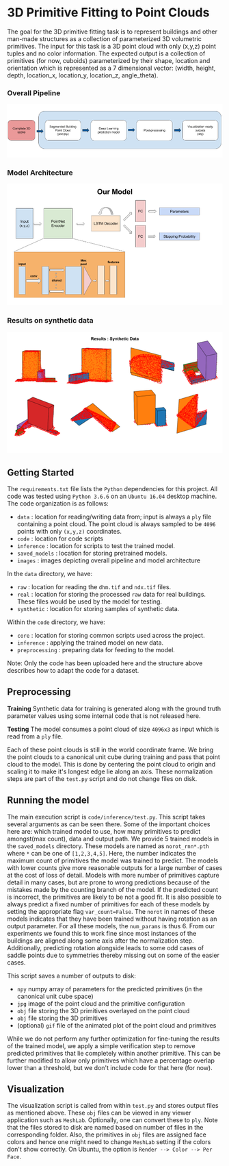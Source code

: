 # 3D Primitive Fitting to Point Clouds
The goal for the 3D primitive fitting task is to represent buildings and other man-made structures as a collection of parameterized 3D volumetric primitives. The input for this task is a 3D point cloud with only (x,y,z) point tuples and no color information. The expected output is a collection of primitives (for now, cuboids) parameterized by their shape, location and orientation which is represented as a 7 dimensional vector: (width, height, depth, location_x, location_y, location_z, angle_theta).

### Overall Pipeline
![Overall Pipeline](images/pipeline.png)
### Model Architecture
![Model Architecture](images/model.png)
### Results on synthetic data
![Results on synthetic data](images/results.png)

## Getting Started

The `requirements.txt` file lists the `Python` dependencies for this project. All code was tested using `Python 3.6.6` on an `Ubuntu 16.04` desktop machine. The code organization is as follows:
* `data` : location for reading/writing data from; input is always a `ply` file containing a point cloud. The point cloud is always sampled to be `4096` points with only `(x,y,z)` coordinates.
* `code` : location for code scripts
* `inference` : location for scripts to test the trained model.
* `saved_models` : location for storing pretrained models.
* `images` : images depicting overall pipeline and model architecture

In the `data` directory, we have:
* `raw` : location for reading the `dhm.tif` and `ndx.tif` files.
* `real` : location for storing the processed `raw` data for real buildings. These files would be used by the model for testing.
* `synthetic` : location for storing samples of synthetic data.

Within the `code` directory, we have:
* `core` : location for storing common scripts used across the project.
* `inference` : applying the trained model on new data.
* `preprocessing` : preparing data for feeding to the model.

Note: Only the code has been uploaded here and the structure above describes how to adapt the code for a dataset.

## Preprocessing

**Training**
Synthetic data for training is generated along with the ground truth parameter values using some internal code that is not released here.

**Testing**
The model consumes a point cloud of size `4096x3` as input which is read from a `ply` file.

Each of these point clouds is still in the world coordinate frame. We bring the point clouds to a canonical unit cube during training and pass that point cloud to the model. This is done by centering the point cloud to origin and scaling it to make it's longest edge lie along an axis. These normalization steps are part of the `test.py` script and do not change files on disk.

## Running the model

The main execution script is `code/inference/test.py`. This script takes several arguments as can be seen there. Some of the important choices here are: which trained model to use, how many primitives to predict amongst(max count), data and output path. We provide 5 trained models in the `saved_models` directory. These models are named as `norot_rnn*.pth` where `*` can be one of `[1,2,3,4,5]`. Here, the number indicates the maximum count of primitives the model was trained to predict. The models with lower counts give more reasonable outputs for a large number of cases at the cost of loss of detail. Models with more number of primitives capture detail in many cases, but are prone to wrong predictions because of the mistakes made by the counting branch of the model. If the predicted count is incorrect, the primitives are likely to be not a good fit. It is also possible to always predict a fixed number of primitives for each of these models by setting the appropriate flag `var_count=False`. The `norot` in names of these models indicates that they have been trained without having rotation as an output parameter. For all these models, the `num_params` is thus 6. From our experiments we found this to work fine since most instances of the buildings are aligned along some axis after the normalization step. Additionally, predicting rotation alongside leads to some odd cases of saddle points due to symmetries thereby missing out on some of the easier cases.

This script saves a number of outputs to disk:
* `npy` numpy array of parameters for the predicted primitives (in the canonical unit cube space)
* `jpg` image of the point cloud and the primitive configuration
* `obj` file storing the 3D primitives overlayed on the point cloud
* `obj` file storing the 3D primitives
* (optional) `gif` file of the animated plot of the point cloud and primitives

While we do not perform any further optimization for fine-tuning the results of the trained model, we apply a simple verification step to remove predicted primitives that lie completely within another primitive. This can be further modified to allow only primitives which have a percentage overlap lower than a threshold, but we don't include code for that here (for now).

## Visualization

The visualization script is called from within `test.py` and stores output files as mentioned above. These `obj` files can be viewed in any viewer application such as `MeshLab`. Optionally, one can convert these to `ply`. Note that the files stored to disk are named based on number of files in the corresponding folder. Also, the primitives in `obj` files are assigned face colors and hence one might need to change `MeshLab` setting if the colors don't show correctly. On Ubuntu, the option is `Render --> Color --> Per Face`.
